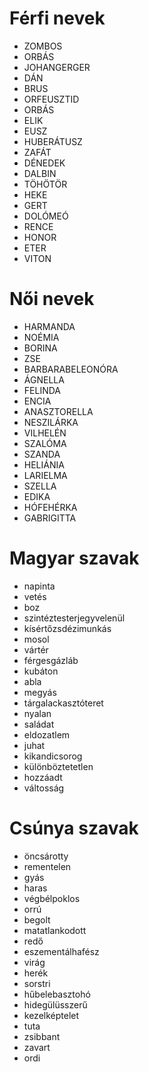 # Férfi nevek

- ZOMBOS
- ORBÁS
- JOHANGERGER
- DÁN
- BRUS
- ORFEUSZTID
- ORBÁS
- ELIK
- EUSZ
- HUBERÁTUSZ
- ZAFÁT
- DÉNEDEK
- DALBIN
- TÖHÖTÖR
- HEKE
- GERT
- DOLÓMEÓ
- RENCE
- HONOR
- ETER
- VITON

# Női nevek

- HARMANDA
- NOÉMIA
- BORINA
- ZSE
- BARBARABELEONÓRA
- ÁGNELLA
- FELINDA
- ENCIA
- ANASZTORELLA
- NESZILÁRKA
- VILHELÉN
- SZALÓMA
- SZANDA
- HELIÁNIA
- LARIELMA
- SZELLA
- EDIKA
- HÓFEHÉRKA
- GABRIGITTA

# Magyar szavak

- napinta
- vetés
- boz
- szintéztesterjegyvelenül
- kísértőzsdézimunkás
- mosol
- vártér
- férgesgázláb
- kubáton
- abla
- megyás
- tárgalackasztóteret
- nyalan
- saládat
- eldozatlem
- juhat
- kikandicsorog
- különböztetetlen
- hozzáadt
- váltosság

# Csúnya szavak

- öncsárotty
- rementelen
- gyás
- haras
- végbélpoklos
- orrú
- begolt
- matatlankodott
- redő
- eszementálhafész
- virág
- herék
- sorstri
- hűbelebasztohó
- hidegülüsszerű
- kezelképtelet
- tuta
- zsibbant
- zavart
- ordi
